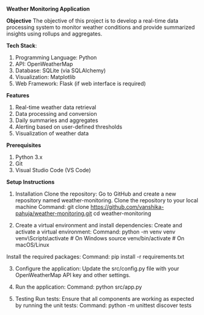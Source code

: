 **Weather Monitoring Application**

**Objective**
The objective of this project is to develop a real-time data processing system to monitor weather conditions and provide summarized insights using rollups and aggregates.

**Tech Stack**:
1. Programming Language: Python
2. API: OpenWeatherMap
3. Database: SQLite (via SQLAlchemy)
4. Visualization: Matplotlib
5. Web Framework: Flask (if web interface is required)

**Features**
1. Real-time weather data retrieval
2. Data processing and conversion
3. Daily summaries and aggregates
4. Alerting based on user-defined thresholds
5. Visualization of weather data

**Prerequisites**
1. Python 3.x
2. Git
3. Visual Studio Code (VS Code)


**Setup Instructions**
1. Installation
Clone the repository: Go to GitHub and create a new repository named weather-monitoring. Clone the repository to your local machine
Command:
git clone https://github.com/vanshika-pahuja/weather-monitoring.git
cd weather-monitoring

2. Create a virtual environment and install dependencies: Create and activate a virtual environment:
Command: 
python -m venv venv
venv\Scripts\activate  # On Windows
source venv/bin/activate  # On macOS/Linux

Install the required packages:
Command:
pip install -r requirements.txt

3. Configure the application: Update the src/config.py file with your OpenWeatherMap API key and other settings.

4. Run the application:
   Command:
   python src/app.py

5. Testing
Run tests:
Ensure that all components are working as expected by running the unit tests:
Command:
python -m unittest discover tests

